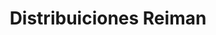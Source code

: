 ---
title: "Distribuiciones Reiman"
url: /leandro-n-alem/distribuiciones-reiman/
shop: mayorista
---